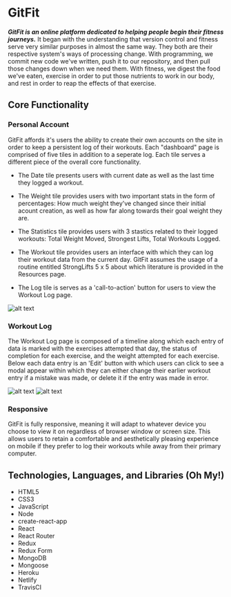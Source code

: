 # GitFit

**_GitFit is an online platform dedicated to helping people begin their fitness
journeys._** It began with the understanding that version control and fitness
serve very similar purposes in almost the same way. They both are their
respective system's ways of processing change. With programming, we commit new
code we've written, push it to our repository, and then pull those changes down
when we need them. With fitness, we digest the food we've eaten, exercise in
order to put those nutrients to work in our body, and rest in order to reap the
effects of that exercise.

## Core Functionality

### Personal Account

GitFit affords it's users the ability to create their own accounts on the site
in order to keep a persistent log of their workouts. Each "dashboard" page is
comprised of five tiles in addition to a seperate log. Each tile serves a
different piece of the overall core functionality.

* The Date tile presents users with current date as well as the last time they
  logged a workout.

* The Weight tile provides users with two important stats in the form of
  percentages: How much weight they've changed since their initial acount
  creation, as well as how far along towards their goal weight they are.

* The Statistics tile provides users with 3 stastics related to their logged
  workouts: Total Weight Moved, Strongest Lifts, Total Workouts Logged.

* The Workout tile provides users an interface with which they can log their
  workout data from the current day. GitFit assumes the usage of a routine
  entitled StrongLifts 5 x 5 about which literature is provided in the Resources
  page.

* The Log tile is serves as a 'call-to-action' button for users to view the
  Workout Log page.

![alt text](https://screenshots.firefoxusercontent.com/images/85b5868a-173d-420d-9c67-282bea48f05c.png)

### Workout Log

The Workout Log page is composed of a timeline along which each entry of data is
marked with the exercises attempted that day, the status of completion for each
exercise, and the weight attempted for each exercise. Below each data entry is
an 'Edit' button with which users can click to see a modal appear within which
they can either change their earlier workout entry if a mistake was made, or
delete it if the entry was made in error.

![alt text](https://screenshots.firefoxusercontent.com/images/695fd96a-10e0-4d6b-9ba1-16758df58495.png)
![alt text](https://screenshots.firefoxusercontent.com/images/aa49cc8a-6fe0-4dbb-8028-aa103b0fc147.png)

### Responsive

GitFit is fully responsive, meaning it will adapt to whatever device you choose
to view it on regardless of browser window or screen size. This allows users to
retain a comfortable and aesthetically pleasing experience on mobile if they
prefer to log their workouts while away from their primary computer.

## Technologies, Languages, and Libraries (Oh My!)

* HTML5
* CSS3
* JavaScript
* Node
* create-react-app
* React
* React Router
* Redux
* Redux Form
* MongoDB
* Mongoose
* Heroku
* Netlify
* TravisCI
